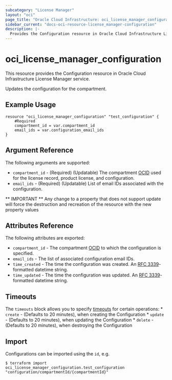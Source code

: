```yaml
---
subcategory: "License Manager"
layout: "oci"
page_title: "Oracle Cloud Infrastructure: oci_license_manager_configuration"
sidebar_current: "docs-oci-resource-license_manager-configuration"
description: |-
  Provides the Configuration resource in Oracle Cloud Infrastructure License Manager service
---
```


# oci_license_manager_configuration
This resource provides the Configuration resource in Oracle Cloud Infrastructure License Manager service.

Updates the configuration for the compartment.

## Example Usage

```hcl
resource "oci_license_manager_configuration" "test_configuration" {
	#Required
	compartment_id = var.compartment_id
	email_ids = var.configuration_email_ids
}
```

## Argument Reference

The following arguments are supported:

* `compartment_id` - (Required) (Updatable) The compartment [OCID](https://docs.cloud.oracle.com/iaas/Content/General/Concepts/identifiers.htm) used for the license record, product license, and configuration. 
* `email_ids` - (Required) (Updatable) List of email IDs associated with the configuration.


** IMPORTANT **
Any change to a property that does not support update will force the destruction and recreation of the resource with the new property values

## Attributes Reference

The following attributes are exported:

* `compartment_id` - The compartment [OCID](https://docs.cloud.oracle.com/iaas/Content/General/Concepts/identifiers.htm) to which the configuration is specified. 
* `email_ids` - The list of associated configuration email IDs.
* `time_created` - The time the configuration was created. An [RFC 3339](https://tools.ietf.org/html/rfc3339)-formatted datetime string.
* `time_updated` - The time the configuration was updated. An [RFC 3339](https://tools.ietf.org/html/rfc3339)-formatted datetime string.

## Timeouts

The `timeouts` block allows you to specify [timeouts](https://registry.terraform.io/providers/hashicorp/oci/latest/docs/guides/changing_timeouts) for certain operations:
	* `create` - (Defaults to 20 minutes), when creating the Configuration
	* `update` - (Defaults to 20 minutes), when updating the Configuration
	* `delete` - (Defaults to 20 minutes), when destroying the Configuration


## Import

Configurations can be imported using the `id`, e.g.

```
$ terraform import oci_license_manager_configuration.test_configuration "configuration/compartmentId/{compartmentId}" 
```

